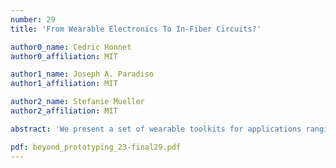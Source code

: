 ```yaml
---
number: 29
title: 'From Wearable Electronics To In-Fiber Circuits?'

author0_name: Cedric Honnet
author0_affiliation: MIT

author1_name: Joseph A. Paradiso
author1_affiliation: MIT

author2_name: Stefanie Mueller
author2_affiliation: MIT

abstract: 'We present a set of wearable toolkits for applications ranging from artistic performance to neuroscience. The development of these projects allowed discovering engineering and strategic mistakes over the years. From embedded electronics to eTextiles and materials science, our research leans towards accessible and reproducible smart fibers to democratize conformable wearable devices.'

pdf: beyond_prototyping_23-final29.pdf
---
```

